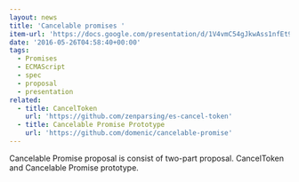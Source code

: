 ```yaml
---
layout: news
title: 'Cancelable promises '
item-url: 'https://docs.google.com/presentation/d/1V4vmC54gJkwAss1nfEt9ywc-QOVOfleRxD5qtpMpc8U/edit#slide=id.gc6f9e470d_0_0'
date: '2016-05-26T04:58:40+00:00'
tags:
  - Promises
  - ECMAScript
  - spec
  - proposal
  - presentation
related:
  - title: CancelToken
    url: 'https://github.com/zenparsing/es-cancel-token'
  - title: Cancelable Promise Prototype
    url: 'https://github.com/domenic/cancelable-promise'
---
```

Cancelable Promise proposal is consist of two-part proposal.
CancelToken and Cancelable Promise prototype.

